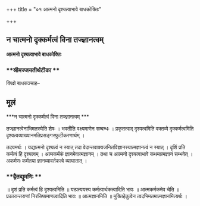 +++
title = "०१ आत्मनो दृश्यत्वाभावे बाधकोक्तिः"

+++


## न चात्मनो दृक्कर्मत्वं विना तज्ज्ञानत्वम्

**आत्मनो दृश्यत्वाभावे बाधकोक्तिः**

### **श्रीमज्जयतीर्थटीका **

विपक्षे बाधकञ्चाह–

## **मूलं**

***न चात्मनो दृक्कर्मत्वं विना तज्ज्ञानत्वम् ***

तज्ज्ञानत्वेनाभिमतस्येति शेषः । भवतीति वक्ष्यमाणेन सम्बन्धः । प्रकृतत्वाद् दृश्यत्वमिति वक्तव्ये दृक्कर्मत्वमिति दृश्यत्वव्याख्यानमतिप्रसङ्गस्फुटीकरणार्थम् ।

तदयमर्थः । यद्यात्मनो दृश्यत्वं न स्यात् तदा वेदान्तवाक्यजनितविज्ञानस्यात्मज्ञानत्वं न स्यात् । दृशिं प्रति कर्मत्वं हि दृश्यत्वम् । अत्मकर्मकं ज्ञानमेवात्मज्ञानम् । तथा च आत्मनो दृश्यत्वाभावे कथमात्मज्ञानं सम्भवेत् । अकर्मणः कर्मतया ज्ञानव्यावर्तकत्वे व्याघातात् ।

### **द्वैतद्युमणिः **

॥ दृशं प्रति कर्मत्वं हि दृश्यत्वमिति ॥ यत्प्रत्ययस्य कर्मत्वार्थकत्वादिति भावः ॥ आत्मकर्मकमेव चेति ॥ प्रकारान्तराणां निरसिष्यमाणत्वादिति भावः ॥ आत्मज्ञानमिति ॥ मुक्तिहेतुत्वेन त्वदभिमतमात्मज्ञानमित्यर्थः ।

